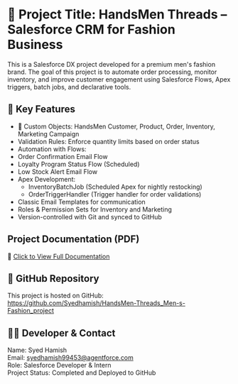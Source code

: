 # 👔 Project Title: HandsMen Threads – Salesforce CRM for Fashion Business

This is a Salesforce DX project developed for a premium men's fashion brand. The goal of this project is to automate order processing, monitor inventory, and improve customer engagement using Salesforce Flows, Apex triggers, batch jobs, and declarative tools.

## 🚀 Key Features

- 🧾 Custom Objects: HandsMen Customer, Product, Order, Inventory, Marketing Campaign
-  Validation Rules: Enforce quantity limits based on order status
-  Automation with Flows:
  - Order Confirmation Email Flow
  - Loyalty Program Status Flow (Scheduled)
  - Low Stock Alert Email Flow
- Apex Development:
  - InventoryBatchJob (Scheduled Apex for nightly restocking)
  - OrderTriggerHandler (Trigger handler for order validations)
- Classic Email Templates for communication
- Roles & Permission Sets for Inventory and Marketing
- Version-controlled with Git and synced to GitHub

##  Project Documentation (PDF)

📄 [Click to View Full Documentation](docs/HandsMen_Threads_Salesforce_Documentation7.pdf)

## 🔗 GitHub Repository

This project is hosted on GitHub:  
https://github.com/Syedhamish/HandsMen-Threads_Men-s-Fashion_project

## 🙋‍♂️ Developer & Contact

 Name: Syed Hamish  
 Email: syedhamish99453@agentforce.com  
 Role: Salesforce Developer & Intern  
 Project Status: Completed and Deployed to GitHub